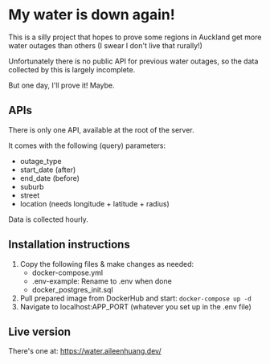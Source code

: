 # My water is down again!

This is a silly project that hopes to prove some regions in Auckland get more water outages than others (I swear I don't live that rurally!)

Unfortunately there is no public API for previous water outages, so the data collected by this is largely incomplete.

But one day, I'll prove it! Maybe.

## APIs

There is only one API, available at the root of the server.

It comes with the following (query) parameters:
- outage_type
- start_date (after)
- end_date (before)
- suburb
- street
- location (needs longitude + latitude + radius)

Data is collected hourly.

## Installation instructions

1. Copy the following files & make changes as needed:
    - docker-compose.yml
    - .env-example: Rename to .env when done
    - docker_postgres_init.sql
2. Pull prepared image from DockerHub and start: ```docker-compose up -d```
3. Navigate to localhost:APP_PORT (whatever you set up in the .env file)

## Live version

There's one at: https://water.aileenhuang.dev/